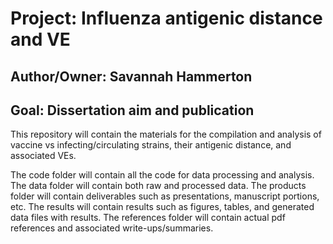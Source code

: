 # Project: Influenza antigenic distance and VE
## Author/Owner: Savannah Hammerton
## Goal: Dissertation aim and publication

This repository will contain the materials for the compilation and analysis of vaccine vs infecting/circulating strains, their antigenic distance, and associated VEs. 

The code folder will contain all the code for data processing and analysis. The data folder will contain both raw and processed data. The products folder will contain deliverables such as presentations, manuscript portions, etc. The results will contain results such as figures, tables, and generated data files with results. The references folder will contain actual pdf references and associated write-ups/summaries. 